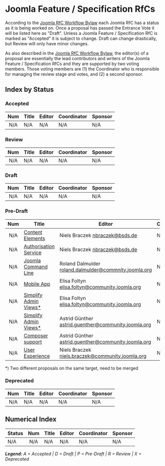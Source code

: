 # Joomla Feature / Specification RfCs

According to the [Joomla RfC Workflow Bylaw][workflow] each Joomla RfC has a
status as it is being worked on. Once a proposal has passed the Entrance Vote it
will be listed here as "Draft". Unless a Joomla Feature / Specification RfC is marked
as "Accepted" it is subject to change. Draft can change drastically, but Review will
only have minor changes.

As also described in the [Joomla RfC Workflow Bylaw][workflow], the editor(s) of a
proposal are essentially the lead contributors and writers of the Joomla Feature /
Specification RfCs and they are supported by two voting members. Those voting 
members are (1) the Coordinator who is responsible for managing the review stage and 
votes, and (2) a second sponsor.

## Index by Status

### Accepted

| Num | Title                          | Editor                  |  Coordinator            | Sponsor           |
|:---:|--------------------------------|-------------------------|-------------------------|-------------------|
| N/A | N/A                            | N/A                     | N/A                     | N/A               |

### Review

| Num | Title                          | Editor                  |  Coordinator            | Sponsor           |
|:---:|--------------------------------|-------------------------|-------------------------|-------------------|
| N/A | N/A                            | N/A                     | N/A                     | N/A               |

### Draft

| Num | Title                          | Editor                  |  Coordinator            | Sponsor           |
|:---:|--------------------------------|-------------------------|-------------------------|-------------------|
| N/A | N/A                            | N/A                     | N/A                     | N/A               |

### Pre-Draft

| Num | Title                          | Editor                           |  Coordinator            | Sponsor           |
|:---:|--------------------------------|----------------------------------|-------------------------|-------------------|
| N/A | [Content Elements][contentelements]  | Niels Braczek <nbraczek@bsds.de> | N/A | N/A |
| N/A | [Authorisation Service][authorisation]  | Niels Braczek <nbraczek@bsds.de> | N/A | N/A |
| N/A | [Joomla Command Line][joomla-cli]  | Roland Dalmulder <roland.dalmulder@commnity.joomla.org> | N/A | N/A |
| N/A | [Mobile App][mobile-app]  | Elisa Foltyn <elisa.foltyn@community.joomla.org> | N/A | N/A |
| N/A | [Simplify Admin Views*][simplify-admin]  | Elisa Foltyn <elisa.foltyn@community.joomla.org> | N/A | N/A |
| N/A | [Simplify Admin Views*][simplify-admin2]  | Astrid Günther <astrid.guenther@community.joomla.org> | N/A | N/A |
| N/A | [Composer support][composer]  | Astrid Günther <astrid.guenther@community.joomla.org> | N/A | N/A |
| N/A | [User Experience][user-experience]  | Niels Braczek <niels.braczek@community.joomla.org> | N/A | N/A |

*) Two different proposals on the same target, need to be merged 

### Deprecated

| Num | Title                          | Editor                  |  Coordinator            | Sponsor           |
|:---:|--------------------------------|-------------------------|-------------------------|-------------------|
| N/A | N/A                            | N/A                     | N/A                     | N/A               |

## Numerical Index

| Status | Num | Title                          | Editor                  |  Coordinator            | Sponsor           |
|--------|:---:|--------------------------------|-------------------------|-------------------------|-------------------|
| N/A    | N/A | N/A                            | N/A                     | N/A                     | N/A               |

_**Legend:** A = Accepted | D = Draft | P = Pre-Draft | R = Review | X = Deprecated_

[workflow]: https://github.com/joomla-x/joomla-standards/blob/master/bylaws/workflow.md
[contentelements]: https://github.com/joomla-x/joomla-Specifications/tree/master/proposed
[authorisation]: https://github.com/joomla-x/joomla-standards/pull/2
[joomla-cli]: https://github.com/joomla-x/joomla-standards/pull/4
[mobile-app]: https://github.com/joomla-x/joomla-standards/pull/5
[simplify-admin]: https://github.com/joomla-x/joomla-standards/pull/6
[simplify-admin2]: https://github.com/joomla-x/joomla-standards/pull/7
[composer]: https://github.com/joomla-x/joomla-standards/pull/8
[user-experience]: https://github.com/joomla-x/joomla-standards/pull
